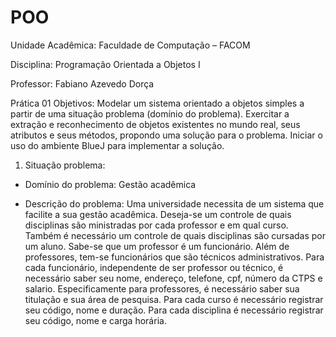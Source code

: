 # POO

Unidade Acadêmica: Faculdade de Computação – FACOM

Disciplina: Programação Orientada a Objetos I

Professor: Fabiano Azevedo Dorça


Prática 01
Objetivos: Modelar um sistema orientado a objetos simples a partir de uma
situação problema (domínio do problema). Exercitar a extração e
reconhecimento de objetos existentes no mundo real, seus atributos e seus
métodos, propondo uma solução para o problema. Iniciar o uso do
ambiente BlueJ para implementar a solução.


1) Situação problema:


* Domínio do problema: Gestão acadêmica


* Descrição do problema: Uma universidade necessita de um sistema que
facilite a sua gestão acadêmica. Deseja-se um controle de quais disciplinas
são ministradas por cada professor e em qual curso. Também é necessário
um controle de quais disciplinas são cursadas por um aluno. Sabe-se que
um professor é um funcionário. Além de professores, tem-se funcionários
que são técnicos administrativos. Para cada funcionário, independente de
ser professor ou técnico, é necessário saber seu nome, endereço, telefone,
cpf, número da CTPS e salario. Especificamente para professores, é
necessário saber sua titulação e sua área de pesquisa. Para cada curso é
necessário registrar seu código, nome e duração. Para cada disciplina é
necessário registrar seu código, nome e carga horária.
